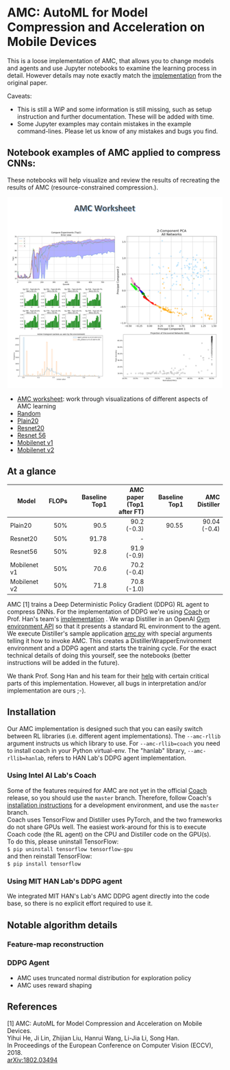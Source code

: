 # AMC: AutoML for Model Compression and Acceleration on Mobile Devices

This is a loose implementation of AMC, that allows you to change models and agents and use Jupyter notebooks to examine the learning process in detail.  However details may note exactly match the [implementation](https://github.com/mit-han-lab/amc-compressed-models) from the original paper.

Caveats: 
- This is still a WiP and some information is still missing, such as setup instruction and further documentation.  These will be added with time.
- Some Jupyter examples may contain mistakes in the example command-lines.  Please let us know of any mistakes and bugs you find.
## Notebook examples of AMC applied to compress CNNs:
These notebooks will help visualize and review the results of recreating the results of AMC (resource-constrained compression.).

<div style="text-align: center;"> <img src="imgs/amc_worksheet.png"></div>

- [AMC worksheet](./jupyter/amc_worksheet.ipynb): work through visualizations of different aspects of AMC learning
- [Random](./jupyter/amc_random.ipynb)
- [Plain20](./jupyter/amc_plain20.ipynb)
- [Resnet20](./jupyter/amc_resnet20.ipynb)
- [Resnet 56]()
- [Mobilenet v1]()
- [Mobilenet v2]()

## At a glance

| Model | FLOPs | Baseline Top1 | AMC paper<br>(Top1 after FT)  | Baseline Top1 | AMC Distiller
| --- |  ---: |  ---: |  ---: |  ---: |  ---: |
| Plain20 | 50% | 90.5 | 90.2 (-0.3) | 90.55 | 90.04 (-0.4)
| Resnet20 | 50%| 91.78 | - | 
| Resnet56 | 50% |92.8 | 91.9 (-0.9)
| Mobilenet v1 | 50% | 70.6 | 70.2 (-0.4)
| Mobilenet v2 |  50% | 71.8 | 70.8 (-1.0)

AMC [1] trains a Deep Deterministic Policy Gradient (DDPG) RL agent to compress DNNs. For the implementation of DDPG we're using [Coach](https://github.com/IntelLabs/coach) or Prof. Han's team's [implementation](https://github.com/mit-han-lab/amc-compressed-models) . We wrap Distiller in an OpenAI [Gym environment API](https://github.com/openai/gym) so that it presents a standard RL environment to the agent. We execute Distiller's sample application [amc.py](https://github.com/IntelLabs/distiller/blob/new_amc/examples/auto_compression/amc/amc.py) with special arguments telling it how to invoke AMC. This creates a DistillerWrapperEnvironment environment and a DDPG agent and starts the training cycle. For the exact technical details of doing this yourself, see the notebooks (better instructions will be added in the future).

We thank Prof. Song Han and his team for their [help](https://github.com/mit-han-lab/amc-compressed-models) with certain critical parts of this implementation.  However, all bugs in interpretation and/or implementation are ours ;-).

## Installation
Our AMC implementation is designed such that you can easily switch between RL libraries (i.e. different agent implementations). The `--amc-rllib` argument instructs us which library to use.
For `--amc-rllib=coach` you need to install coach in your Python virtual-env. The "hanlab" library, `--amc-rllib=hanlab`, refers to HAN Lab's DDPG agent implementation.

### Using Intel AI Lab's Coach
Some of the features required for AMC are not yet in the official [Coach](https://github.com/IntelLabs/coach) release, so you should use the `master` branch.
Therefore, follow Coach's [installation instructions](https://github.com/IntelLabs/coach#installation) for a development environment, and use the `master` branch.
<br>
Coach uses TensorFlow and Distiller uses PyTorch, and the two frameworks do not share GPUs well.  The easiest work-around for this is to execute Coach code (the RL agent) on the CPU and Distiller code on the GPU(s).
<br>
To do this, please uninstall TensorFlow:<br>
`$ pip uninstall tensorflow tensorflow-gpu`
<br>
and then reinstall TensorFlow: <br>
`$ pip install tensorflow ` 
 
### Using MIT HAN Lab's DDPG agent
We integrated MIT HAN's Lab's AMC DDPG agent directly into the code base, so there is no explicit effort required to use it.   

## Notable algorithm details

### Feature-map reconstruction

### DDPG Agent
- AMC uses truncated normal distribution for exploration policy
- AMC uses reward shaping 

## References

[1] AMC: AutoML for Model Compression and Acceleration on Mobile Devices.<br>
     Yihui He, Ji Lin, Zhijian Liu, Hanrui Wang, Li-Jia Li, Song Han.<br>
     In Proceedings of the European Conference on Computer Vision (ECCV), 2018.<br>
     [arXiv:1802.03494](https://arxiv.org/abs/1802.03494)<br>